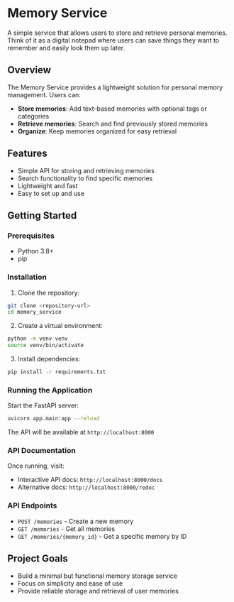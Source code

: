 # Memory Service

A simple service that allows users to store and retrieve personal memories. Think of it as a digital notepad where users can save things they want to remember and easily look them up later.

## Overview

The Memory Service provides a lightweight solution for personal memory management. Users can:
- **Store memories**: Add text-based memories with optional tags or categories
- **Retrieve memories**: Search and find previously stored memories
- **Organize**: Keep memories organized for easy retrieval

## Features

- Simple API for storing and retrieving memories
- Search functionality to find specific memories
- Lightweight and fast
- Easy to set up and use

## Getting Started

### Prerequisites

- Python 3.8+
- pip

### Installation

1. Clone the repository:
```bash
git clone <repository-url>
cd memory_service
```

2. Create a virtual environment:
```bash
python -m venv venv
source venv/bin/activate
```

3. Install dependencies:
```bash
pip install -r requirements.txt
```

### Running the Application

Start the FastAPI server:
```bash
uvicorn app.main:app --reload
```

The API will be available at `http://localhost:8000`

### API Documentation

Once running, visit:
- Interactive API docs: `http://localhost:8000/docs`
- Alternative docs: `http://localhost:8000/redoc`

### API Endpoints

- `POST /memories` - Create a new memory
- `GET /memories` - Get all memories
- `GET /memories/{memory_id}` - Get a specific memory by ID

## Project Goals

- Build a minimal but functional memory storage service
- Focus on simplicity and ease of use
- Provide reliable storage and retrieval of user memories